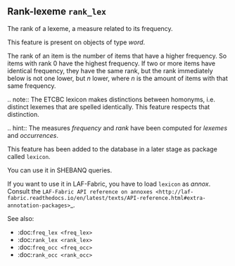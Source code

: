 Rank-lexeme ``rank_lex``
-------------------------------------------------------------------------------
The rank of a lexeme, a measure related to its frequency.

This feature is present on objects of type *word*.

The rank of an item is the number of items that have a higher frequency.
So items with rank 0 have the highest frequency.
If two or more items have identical frequency, they have the same rank, but the rank immediately below is not one lower, but *n* lower,
where *n* is the amount of items with that same frequency.

.. note::
    The ETCBC lexicon makes distinctions between homonyms, i.e. distinct lexemes that are spelled identically.
    This feature respects that distinction.

.. hint::
    The measures *frequency* and *rank* have been computed for *lexemes* and *occurrences*.
    
This feature has been added to the database in a later stage as package called ``lexicon``.

You can use it in SHEBANQ queries.

If you want to use it in LAF-Fabric, you have to load ``lexicon`` as *annox*.
Consult the `LAF-Fabric API reference on annoxes <http://laf-fabric.readthedocs.io/en/latest/texts/API-reference.html#extra-annotation-packages>`_.

See also:
 
* :doc:`freq_lex <freq_lex>`
* :doc:`rank_lex <rank_lex>`
* :doc:`freq_occ <freq_occ>`
* :doc:`rank_occ <rank_occ>`


